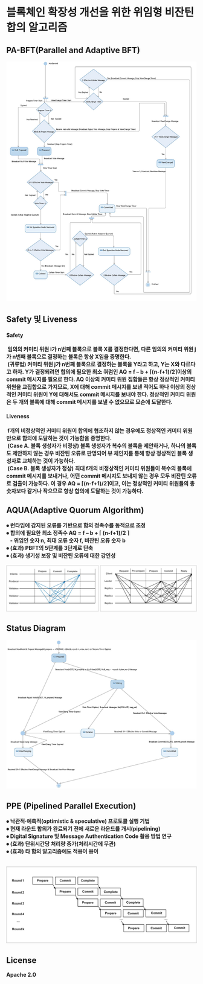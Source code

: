 # 블록체인 확장성 개선을 위한 위임형 비잔틴 합의 알고리즘

## <b>PA-BFT(Parallel and Adaptive BFT)
![](./timer.jpg)

## <b>Safety 및  Liveness
#### Safety 
&nbsp;임의의 커미티 위원 i가 n번째 블록으로 블록 X를 결정한다면, 다른 임의의 커미티 위원 j가 n번째 블록으로 결정하는 블록은 항상 X임을 증명한다.<br>
&nbsp;(귀류법) 커미티 위원 j가 n번째 블록으로 결정하는 블록을 Y라고 하고, Y는 X와 다르다고 하자. Y가 결정되려면 합의에 필요한 최소 쿼럼인 AQ = f – b + ⌈(n-f+1)/2⌉이상의 commit 메시지를 필요로 한다. AQ 이상의 커미티 위원 집합들은 항상 정상적인 커미티 위원을 교집합으로 가지므로, X에 대해 commit 메시지를 보낸 적어도 하나 이상의 정상적인 커미티 위원이 Y에 대해서도 commit 메시지를 보내야 한다. 정상적인 커미티 위원은 두 개의 블록에 대해 commit 메시지를 보낼 수 없으므로 모순에 도달한다.<br>

#### Liveness
&nbsp;f개의 비정상적인 커미티 위원이 합의에 협조하지 않는 경우에도 정상적인 커미티 위원만으로 합의에 도달하는 것이 가능함을 증명한다.<br>
&nbsp;(Case A. 블록 생성자가 비정상) 블록 생성자가 복수의 블록을 제안하거나, 하나의 블록도 제안하지 않는 경우 비잔틴 오류로 판명되어 뷰 체인지를 통해 항상 정상적인 블록 생성자로 교체하는 것이 가능하다.<br>
&nbsp;(Case B. 블록 생성자가 정상) 최대 f개의 비정상적인 커미티 위원들이 복수의 블록에 commit 메시지를 보내거나, 어떤 commit 메시지도 보내지 않는 경우 모두 비잔틴 오류로 검출이 가능하다. 이 경우 AQ = ⌈(n-f+1)/2⌉이고, 이는 정상적인 커미티 위원들의 총 숫자보다 같거나 작으므로 항상 합의에 도달하는 것이 가능하다.<br>




## <b>AQUA(Adaptive Quorum Algorithm)
⦁ 런타임에 감지된 오류를 기반으로 합의 정족수를 동적으로 조정<br>
⦁ 합의에 필요한 최소 정족수 AQ = f – b + ⌈ (n-f+1)/2 ⌉<br>
&nbsp;&nbsp;&nbsp;- 위임인 숫자 n, 최대 오류 숫자 f, 비잔틴 오류 숫자 b<br>
⦁ (효과) PBFT의 5단계를 3단계로 단축<br>
⦁ (효과) 생기성 보장 및 비잔틴 오류에 대한 강인성<br><br>
![](./aqua.jpg)

## <b>Status Diagram
![](./flow.jpg)

## <b>PPE (Pipelined Parallel Execution)
⦁ 낙관적·예측적(optimistic & speculative) 프로토콜 실행 기법<br>
⦁ 현재 라운드 합의가 완료되기 전에 새로운 라운드를 개시(pipelining)<br>
⦁ Digital Signature 및 Message Authentication Code 활용 방법 연구<br>
⦁ (효과) 단위시간당 처리량 증가(처리시간에 무관)<br>
⦁ (효과) 타 합의 알고리즘에도 적용이 용이<br><br>

![](./ppe.jpg)

## <b>License
Apache 2.0
